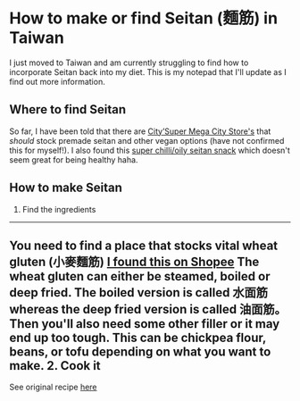 # How to make or find Seitan (麵筋) in Taiwan

I just moved to Taiwan and am currently struggling to find how to incorporate Seitan back into my diet. This is my notepad that I'll update as I find out more information. 

## Where to find Seitan

So far, I have been told that there are [City’Super Mega City Store's](https://goo.gl/maps/ZVVTAiiookzRCAN59) that *should* stock premade seitan and other vegan options (have not confirmed this for myself!). 
I also found this [super chilli/oily seitan snack](https://shopee.tw/%E7%8F%BE%E8%B2%A8%E7%9F%B3%E7%A3%A8%E5%B0%8F%E9%8E%AE%E7%AD%8B%E7%AD%8B%E6%9C%89%E5%91%B3%E7%83%A4%E9%BA%B5%E7%AD%8B26g-i.132613223.7912369397) which doesn't seem great for being healthy haha.

## How to make Seitan

1. Find the ingredients 
---
You need to find a place that stocks vital wheat gluten (小麥麵筋) [I found this on Shopee](https://shopee.tw/%E5%B0%8F%E9%BA%A5%E8%9B%8B%E7%99%BD-%E5%B0%8F%E9%BA%A5%E8%9B%8B%E7%99%BD%E7%B2%89-%E9%BA%B5%E7%AD%8B%E7%B2%89-%E5%BC%B7%E7%AD%8B%E7%B2%89-i.3534891.5937708438)
The wheat gluten can either be steamed, boiled or deep fried.  The boiled version is called 水面筋 whereas the deep fried version is called 油面筋。
Then you'll also need some other filler or it may end up too tough. This can be chickpea flour, beans, or tofu depending on what you want to make. 
2. Cook it
---
See original recipe [here](https://github.com/jeffzwang/recipes/blob/master/seitan.md)
